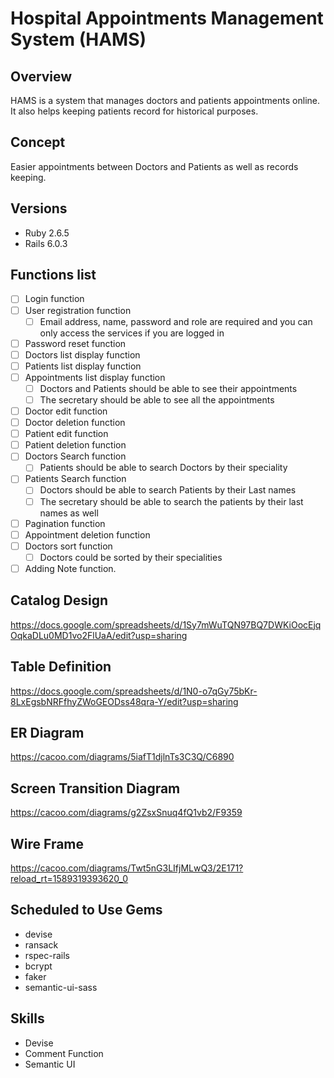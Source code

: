 # Hospital Appointments Management System (HAMS)

## Overview
HAMS is a system that manages doctors and patients appointments online. It also helps keeping patients record for historical purposes.

## Concept
Easier appointments between Doctors and Patients as well as records keeping.

## Versions
* Ruby 2.6.5
* Rails 6.0.3

## Functions list
- [ ] Login function
- [ ] User registration function
  - [ ] Email address, name, password and role are required and you can only access the services if you are logged in
- [ ] Password reset function
- [ ] Doctors list display function
- [ ] Patients list display function
- [ ] Appointments list display function
  - [ ] Doctors and Patients should be able to see their appointments
  - [ ] The secretary should be able to see all the appointments
- [ ] Doctor edit function
- [ ] Doctor deletion function
- [ ] Patient edit function
- [ ] Patient deletion function
- [ ] Doctors Search function
  - [ ] Patients should be able to search Doctors by their speciality
- [ ] Patients Search function
  - [ ] Doctors should be able to search Patients by their Last names
  - [ ] The secretary should be able to search the patients by their last names as well
- [ ] Pagination function
- [ ] Appointment deletion function
- [ ] Doctors sort function
  - [ ] Doctors could be sorted by their specialities
- [ ] Adding Note function.

## Catalog Design
https://docs.google.com/spreadsheets/d/1Sy7mWuTQN97BQ7DWKiOocEjqOqkaDLu0MD1vo2FlUaA/edit?usp=sharing

## Table Definition
https://docs.google.com/spreadsheets/d/1N0-o7qGy75bKr-8LxEgsbNRFfhyZWoGEODss48qra-Y/edit?usp=sharing

## ER Diagram
https://cacoo.com/diagrams/5iafT1djlnTs3C3Q/C6890

## Screen Transition Diagram
https://cacoo.com/diagrams/g2ZsxSnuq4fQ1vb2/F9359

## Wire Frame
https://cacoo.com/diagrams/Twt5nG3LIfjMLwQ3/2E171?reload_rt=1589319393620_0

## Scheduled to Use Gems
* devise
* ransack
* rspec-rails
* bcrypt
* faker
* semantic-ui-sass

## Skills

* Devise
* Comment Function
* Semantic UI
